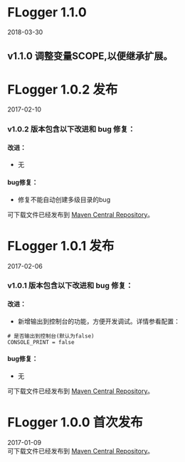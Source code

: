 # FLogger 1.1.0
2018-03-30
## v1.1.0 调整变量SCOPE,以便继承扩展。
 

# FLogger 1.0.2 发布  
2017-02-10  
### v1.0.2 版本包含以下改进和 bug 修复：  
#### 改进：  
* 无  

#### bug修复：  
* 修复不能自动创建多级目录的bug  

可下载文件已经发布到 [Maven Central Repository](http://repo1.maven.org/maven2/com/github/cyfonly/flogger/1.0.2/)。
  
  
# FLogger 1.0.1 发布
2017-02-06
### v1.0.1 版本包含以下改进和 bug 修复：
#### 改进：
* 新增输出到控制台的功能，方便开发调试。详情参看配置：  
```
# 是否输出到控制台(默认为false)
CONSOLE_PRINT = false
```
  
#### bug修复：
* 无 
  
可下载文件已经发布到 [Maven Central Repository](http://repo1.maven.org/maven2/com/github/cyfonly/flogger/1.0.1/)。
  
  
  
# FLogger 1.0.0 首次发布
2017-01-09  
可下载文件已经发布到 [Maven Central Repository](http://repo1.maven.org/maven2/com/github/cyfonly/flogger/1.0.0/)。
